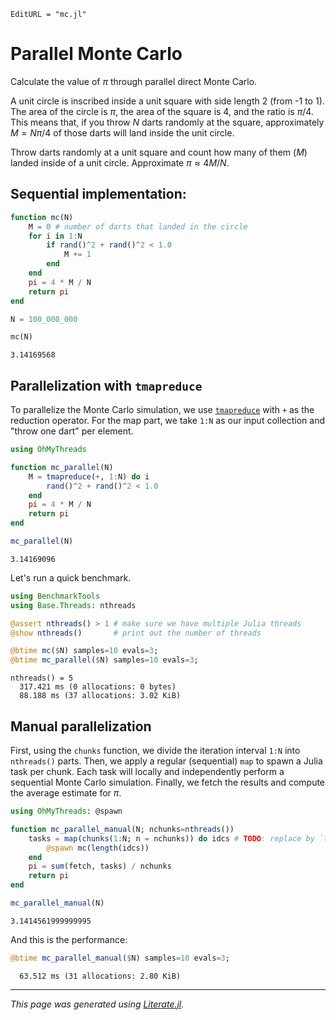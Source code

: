 ```@meta
EditURL = "mc.jl"
```

# Parallel Monte Carlo

Calculate the value of $\pi$ through parallel direct Monte Carlo.

A unit circle is inscribed inside a unit square with side length 2 (from -1 to 1).
The area of the circle is $\pi$, the area of the square is 4, and the ratio is $\pi/4$.
This means that, if you throw $N$ darts randomly at the square, approximately $M=N\pi/4$
of those darts will land inside the unit circle.

Throw darts randomly at a unit square and count how many of them ($M$) landed inside of
a unit circle. Approximate $\pi \approx 4M/N$.

## Sequential implementation:

````julia
function mc(N)
    M = 0 # number of darts that landed in the circle
    for i in 1:N
        if rand()^2 + rand()^2 < 1.0
            M += 1
        end
    end
    pi = 4 * M / N
    return pi
end

N = 100_000_000

mc(N)
````

````
3.14169568
````

## Parallelization with `tmapreduce`

To parallelize the Monte Carlo simulation, we use [`tmapreduce`](@ref) with `+` as the reduction
operator. For the map part, we take `1:N` as our input collection and "throw one dart" per
element.

````julia
using OhMyThreads

function mc_parallel(N)
    M = tmapreduce(+, 1:N) do i
        rand()^2 + rand()^2 < 1.0
    end
    pi = 4 * M / N
    return pi
end

mc_parallel(N)
````

````
3.14169096
````

Let's run a quick benchmark.

````julia
using BenchmarkTools
using Base.Threads: nthreads

@assert nthreads() > 1 # make sure we have multiple Julia threads
@show nthreads()       # print out the number of threads

@btime mc($N) samples=10 evals=3;
@btime mc_parallel($N) samples=10 evals=3;
````

````
nthreads() = 5
  317.421 ms (0 allocations: 0 bytes)
  88.188 ms (37 allocations: 3.02 KiB)

````

## Manual parallelization

First, using the `chunks` function, we divide the iteration interval `1:N` into
`nthreads()` parts. Then, we apply a regular (sequential) `map` to spawn a Julia task
per chunk. Each task will locally and independently perform a sequential Monte Carlo
simulation. Finally, we fetch the results and compute the average estimate for $\pi$.

````julia
using OhMyThreads: @spawn

function mc_parallel_manual(N; nchunks=nthreads())
    tasks = map(chunks(1:N; n = nchunks)) do idcs # TODO: replace by `tmap` once ready
        @spawn mc(length(idcs))
    end
    pi = sum(fetch, tasks) / nchunks
    return pi
end

mc_parallel_manual(N)
````

````
3.1414561999999995
````

And this is the performance:

````julia
@btime mc_parallel_manual($N) samples=10 evals=3;
````

````
  63.512 ms (31 allocations: 2.80 KiB)

````

---

*This page was generated using [Literate.jl](https://github.com/fredrikekre/Literate.jl).*

